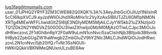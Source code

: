 lug3fag@tmpmails.com
user_01JPHQ2YRYF3ZM3CWE882Q0XQK%3A%3AeyJhbGciOiJIUzI1NiIsInR5cCI6IkpXVCJ9.eyJzdWIiOiJhdXRoMHx1c2VyXzAxSlBIUTJZUllGM1pNM0NXRTg4MlEwWFFLIiwidGltZSI6IjE3NDIyMDM5MjAiLCJyYW5kb21uZXNzIjoiOTQ1ZDk2N2YtNDVkZS00ODU3IiwiZXhwIjo0MzM0MjAzOTIwLCJpc3MiOiJodHRwczovL2F1dGhlbnRpY2F0aW9uLmN1cnNvci5zaCIsInNjb3BlIjoib3BlbmlkIHByb2ZpbGUgZW1haWwgb2ZmbGluZV9hY2Nlc3MiLCJhdWQiOiJodHRwczovL2N1cnNvci5jb20ifQ.rTvNr3SsNGUli-hWKiQQkkVBKNlMeQNUxnULzuBE6Aw
